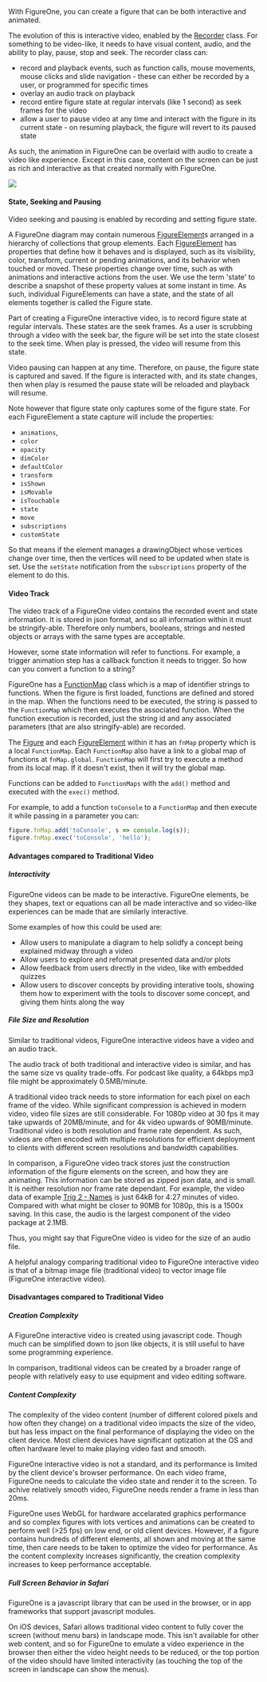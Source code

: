 With FigureOne, you can create a figure that can be both interactive and animated. 

The evolution of this is interactive video, enabled by the <a href="#recorder">Recorder</a> class. For something to be video-like, it needs to have visual content, audio, and the ability to play, pause, stop and seek. The recorder class can:

* record and playback events, such as function calls, mouse movements, mouse clicks and slide navigation - these can either be recorded by a user, or programmed for specific times
* overlay an audio track on playback
* record entire figure state at regular intervals (like 1 second) as seek frames for the video
* allow a user to pause video at any time and interact with the figure in its current state - on resuming playback, the figure will revert to its paused state

As such, the animation in FigureOne can be overlaid with audio to create a video like experience. Except in this case, content on the screen can be just as rich and interactive as that created normally with FigureOne.

![](./tutorials/recorder/ivid.gif)
#### State, Seeking and Pausing

Video seeking and pausing is enabled by recording and setting figure state.

A FigureOne diagram may contain numerous <a href="#figureelement">FigureElement</a>s arranged in a hierarchy of collections that group elements. Each <a href="#figureelement">FigureElement</a> has properties that define how it behaves and is displayed, such as its visibility, color, transform, current or pending animations, and its behavior when touched or moved. These properties change over time, such as with animations and interactive actions from the user. We use the term 'state' to describe a snapshot of these property values at some instant in time. As such, individual FigureElements can have a state, and the state of all elements together is called the Figure state.

Part of creating a FigureOne interactive video, is to record figure state at regular intervals. These states are the seek frames. As a user is scrubbing through a video with the seek bar, the figure will be set into the state closest to the seek time. When play is pressed, the video will resume from this state.

Video pausing can happen at any time. Therefore, on pause, the figure state is captured and saved. If the figure is interacted with, and its state changes, then when play is resumed the pause state will be reloaded and playback will resume.

Note however that figure state only captures some of the figure state. For each FigureElement a state capture will include the properties:

* `animations`,
* `color`
* `opacity`
* `dimColor`
* `defaultColor`
* `transform`
* `isShown`
* `isMovable`
* `isTouchable`
* `state`
* `move`
* `subscriptions`
* `customState`

So that means if the element manages a drawingObject whose vertices change over time, then the vertices will need to be updated when state is set. Use the `setState` notification from the `subscriptions` property of the element to do this.

#### Video Track

The video track of a FigureOne video contains the recorded event and state information. It is stored in json format, and so all information within it must be stringify-able. Therefore only numbers, booleans, strings and nested objects or arrays with the same types are acceptable.

However, some state information will refer to functions. For example, a trigger animation step has a callback function it needs to trigger. So how can you convert a function to a string?

FigureOne has a <a href="#functionmap">FunctionMap</a> class which is a map of identifier strings to functions. When the figure is first loaded, functions are defined and stored in the map. When the functions need to be executed, the string is passed to the `FunctionMap` which then executes the associated function. When the function execution is recorded, just the string id and any associated parameters (that are also stringify-able) are recorded.

The <a href="#figure">Figure</a> and each <a href="#figurelement">FigureElement</a> within it has an `fnMap` property which is a local `FunctionMap`. Each `FunctionMap` also have a link to a global map of functions at `fnMap.global`. `FunctionMap` will first try to execute a method from its local map. If it doesn't exist, then it will try the global map.

Functions can be added to `FunctionMaps` with the `add()` method and executed with the `exec()` method.

For example, to add a function `toConsole` to a `FunctionMap` and then execute it while passing in a parameter you can:

```js
figure.fnMap.add('toConsole', s => console.log(s));
figure.fnMap.exec('toConsole', 'hello');
```
#### Advantages compared to Traditional Video

##### Interactivity

FigureOne videos can be made to be interactive. FigureOne elements, be they shapes, text or equations can all be made interactive and so video-like experiences can be made that are similarly interactive.

Some examples of how this could be used are:

* Allow users to manipulate a diagram to help solidfy a concept being explained midway through a video
* Allow users to explore and reformat presented data and/or plots
* Allow feedback from users directly in the video, like with embedded quizzes
* Allow users to discover concepts by providing interative tools, showing them how to experiment with the tools to discover some concept, and giving them hints along the way


##### File Size and Resolution

Similar to traditional videos, FigureOne interactive videos have a video and an audio track.

The audio track of both traditional and interactive video is similar, and has the same size vs quality trade-offs. For podcast like quality, a 64kbps mp3 file might be approximately 0.5MB/minute.

A traditional video track needs to store information for each pixel on each frame of the video. While significant compression is achieved in modern video, video file sizes are still considerable. For 1080p video at 30 fps it may take upwards of 20MB/minute, and for 4k video upwards of 90MB/minute. Traditional video is both resolution and frame rate dependent. As such, videos are often encoded with multiple resolutions for efficient deployment to clients with different screen resolutions and bandwidth capabilities.

In comparison, a FigureOne video track stores just the construction information of the figure elements on the screen, and how they are animating. This information can be stored as zipped json data, and is small. It is neither resolution nor frame rate dependant. For example, the video data of example [Trig 2 - Names](https://github.com/airladon/FigureOne/docs/examples/trig%202%20-%20-Names/index.html) is just 64kB for 4:27 minutes of video. Compared with what might be closer to 90MB for 1080p, this is a 1500x saving. In this case, the audio is the largest component of the video package at 2.1MB.

Thus, you might say that FigureOne video is video for the size of an audio file.

A helpful analogy comparing traditional video to FigureOne interactive video is that of a bitmap image file (traditional video) to vector image file (FigureOne interactive video).

#### Disadvantages compared to Traditional Video

##### Creation Complexity

A FigureOne interactive video is created using javascript code. Though much can be simplified down to json like objects, it is still useful to have some programming experience.

In comparison, traditional videos can be created by a broader range of people with relatively easy to use equipment and video editing software.

##### Content Complexity

The complexity of the video content (number of different colored pixels and how often they change) on a traditional video impacts the size of the video, but has less impact on the final performance of displaying the video on the client device. Most client devices have significant optization at the OS and often hardware level to make playing video fast and smooth.

FigureOne interactive video is not a standard, and its performance is limited by the client device's browser performance. On each video frame, FigureOne needs to calculate the video state and render it to the screen. To achive relatively smooth video, FigureOne needs render a frame in less than 20ms.

FigureOne uses WebGL for hardware accelarated graphics performance and so complex figures with lots vertices and animations can be created to perform well (>25 fps) on low end, or old client devices. However, if a figure contains hundreds of different elements, all shown and moving at the same time, then care needs to be taken to optimize the video for performance. As the content complexity increases significantly, the creation complexity increases to keep performance acceptable.

##### Full Screen Behavior in Safari

FigureOne is a javascript library that can be used in the browser, or in app frameworks that support javascript modules.

On iOS devices, Safari allows traditional video content to fully cover the screen (without menu bars) in landscape mode. This isn't available for other web content, and so for FigureOne to emulate a video experience in the browser then either the video height needs to be reduced, or the top portion of the video should have limited interactivity (as touching the top of the screen in landscape can show the menus).
